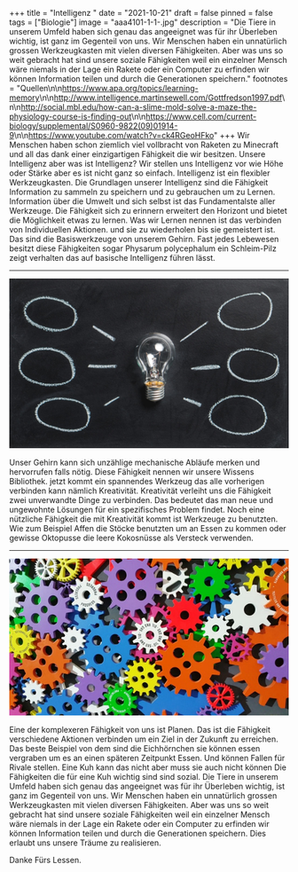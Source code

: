 +++
title = "Intelligenz "
date = "2021-10-21"
draft = false
pinned = false
tags = ["Biologie"]
image = "aaa4101-1-1-.jpg"
description = "Die Tiere in unserem Umfeld haben sich genau das angeeignet was für ihr Überleben wichtig, ist ganz im Gegenteil von uns. Wir Menschen haben ein unnatürlich grossen Werkzeugkasten mit vielen diversen Fähigkeiten. Aber was uns so weit gebracht hat sind unsere soziale Fähigkeiten weil ein einzelner Mensch wäre niemals in der Lage ein Rakete oder ein Computer zu erfinden wir können Information teilen und durch die Generationen speichern."
footnotes = "Quellen[](http://social.mbl.edu/how-can-a-slime-mold-solve-a-maze-the-physiology-course-is-finding-out)\n\n<https://www.apa.org/topics/learning-memory>\n\n<http://www.intelligence.martinsewell.com/Gottfredson1997.pdf>\n\n<http://social.mbl.edu/how-can-a-slime-mold-solve-a-maze-the-physiology-course-is-finding-out>\n\n<https://www.cell.com/current-biology/supplemental/S0960-9822(09)01914-9>\n\n<https://www.youtube.com/watch?v=ck4RGeoHFko>"
+++
Wir Menschen haben schon ziemlich viel vollbracht von Raketen zu Minecraft und all das dank einer einzigartigen Fähigkeit die wir besitzen. Unsere Intelligenz aber was ist Intelligenz?  Wir stellen uns Intelligenz vor wie Höhe oder Stärke aber es ist nicht ganz so einfach. Intelligenz ist ein flexibler Werkzeugkasten. Die Grundlagen unserer Intelligenz sind die Fähigkeit Information zu sammeln zu speichern und zu gebrauchen um zu Lernen. Information über die Umwelt und sich selbst ist das Fundamentalste aller Werkzeuge. Die Fähigkeit sich zu erinnern erweitert den Horizont und bietet die Möglichkeit etwas zu lernen. Was wir Lernen nennen ist das verbinden von Individuellen Aktionen. und sie zu wiederholen bis sie gemeistert ist. Das sind die  Basiswerkzeuge von unserem Gehirn. Fast jedes Lebewesen besitzt diese Fähigkeiten sogar Physarum polycephalum ein Schleim-Pilz zeigt verhalten das auf basische Intelligenz führen lässt.

- - -

![](pexels-pixabay-355948.jpg)

Unser Gehirn kann sich unzählige mechanische Abläufe merken und hervorrufen falls nötig. Diese Fähigkeit nennen wir unsere Wissens Bibliothek. jetzt kommt ein spannendes Werkzeug das alle vorherigen verbinden kann nämlich Kreativität. Kreativität verleiht uns die Fähigkeit zwei unverwandte Dinge zu verbinden. Das bedeutet das man neue und ungewohnte Lösungen für ein spezifisches Problem findet. Noch eine nützliche Fähigkeit die mit Kreativität kommt ist Werkzeuge zu benutzten. Wie zum Beispiel Affen die Stöcke benutzten um an Essen zu kommen oder gewisse Oktopusse die leere Kokosnüsse als Versteck verwenden.

- - -

![](pexels-digital-buggu-171198.jpg)

Eine der komplexeren Fähigkeit von uns ist Planen. Das ist die Fähigkeit verschiedene Aktionen verbinden um ein Ziel in der Zukunft zu erreichen. Das beste Beispiel von dem sind die Eichhörnchen sie können essen vergraben um es an einen späteren Zeitpunkt Essen. Und können Fallen für Rivale stellen. Eine Kuh kann das nicht aber muss sie auch nicht können Die Fähigkeiten die für eine Kuh wichtig sind sind sozial. Die Tiere in unserem Umfeld haben sich genau das angeeignet was für ihr Überleben wichtig, ist ganz im Gegenteil von uns. Wir Menschen haben ein unnatürlich grossen Werkzeugkasten mit vielen diversen Fähigkeiten. Aber was uns so weit gebracht hat sind unsere soziale Fähigkeiten weil ein einzelner Mensch wäre niemals in der Lage ein Rakete oder ein Computer zu erfinden wir können Information teilen und durch die Generationen speichern. Dies erlaubt uns unsere Träume zu realisieren.

Danke Fürs Lessen.